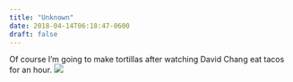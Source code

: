 ```yaml
---
title: "Unknown"
date: 2018-04-14T06:18:47-0600
draft: false
---
```


Of course I’m going to make tortillas after watching David Chang eat tacos for an hour.
![](/images/2018/f8101f9956.jpg)
